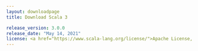 ```yaml
---
layout: downloadpage
title: Download Scala 3

release_version: 3.0.0
release_date: "May 14, 2021"
license: <a href="https://www.scala-lang.org/license/">Apache License, Version 2.0</a>
---
```

